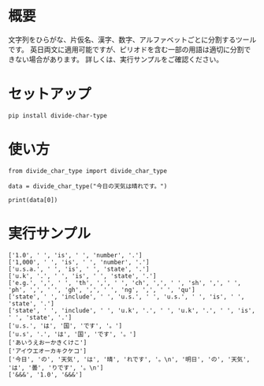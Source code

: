 # 概要

文字列をひらがな、片仮名、漢字、数字、アルファベットごとに分割するツールです。
英日両文に適用可能ですが、ピリオドを含む一部の用語は適切に分割できない場合があります。
詳しくは、実行サンプルをご確認ください。


# セットアップ

```
pip install divide-char-type
```


# 使い方

```
from divide_char_type import divide_char_type

data = divide_char_type("今日の天気は晴れです。")

print(data[0])
```


# 実行サンプル

```
['1.0', ' ', 'is', ' ', 'number', '.']
['1,000', ' ', 'is', ' ', 'number', '.']
['u.s.a.', ' ', 'is', ' ', 'state', '.']
['u.k', '.', ' ', 'is', ' ', 'state', '.']
['e.g.', ',', ' ', 'th', ',', ' ', 'ch', ',', ' ', 'sh', ',', ' ', 'ph', ',', ' ', 'gh', ',', ' ', 'ng', ',', ' ', 'qu']
['state', ' ', 'include', ' ', 'u.s.', ' ', 'u.s.', ' ', 'is', ' ', 'state', '.']
['state', ' ', 'include', ' ', 'u.k', '.', ' ', 'u.k', '.', ' ', 'is', ' ', 'state', '.']
['u.s.', 'は', '国', 'です', '。']
['u.s', '.', 'は', '国', 'です', '。']
['あいうえおーかきくけこ']
['アイウエオーカキクケコ']
['今日', 'の', '天気', 'は', '晴', 'れです', '。\n', '明日', 'の', '天気', 'は', '曇', 'りです', '。\n']
['&&&', '1.0', '&&&']
```
